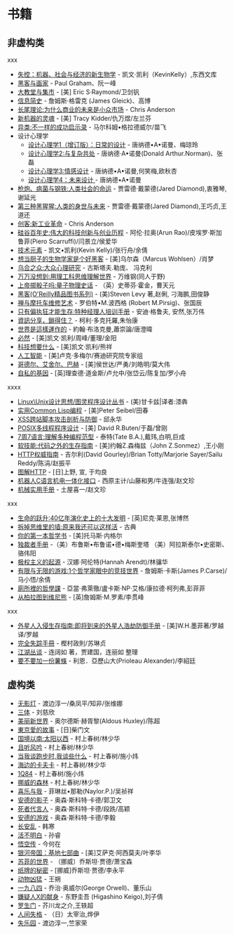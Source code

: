 # 书籍

## 非虚构类

xxx

* [失控：机器、社会与经济的新生物学](https://book.douban.com/subject/5375620/) - 凯文·凯利（KevinKelly）,东西文库
* [黑客与画家](https://book.douban.com/subject/6021440/) - Paul Graham、阮一峰
* [大教堂与集市](https://book.douban.com/subject/25881855/) - [美] Eric S·Raymond/卫剑钒
* [信息简史](https://book.douban.com/subject/25752043/) - 詹姆斯·格雷克 (James Gleick)、高博
* [长尾理论:为什么商业的未来是小众市场](https://www.amazon.cn/dp/B01429M426) - Chris Anderson
* [新机器的灵魂](https://book.douban.com/subject/2285903/) - [美] Tracy Kidder/仇万煜/左兰芬 
* [异类:不一样的成功启示录](https://www.amazon.cn/dp/B00JD436FA) - 马尔科姆•格拉德威尔/苗飞
* 设计心理学
  * [设计心理学1（增订版）：日常的设计](https://book.douban.com/subject/26102860/) - 唐纳德•A•诺曼、梅琼玲
  * [设计心理学2:与复杂共处](https://book.douban.com/subject/26424608/) - 唐纳德‧A•诺曼(Donald Arthur.Norman)、张磊
  * [设计心理学3:情感设计](https://book.douban.com/subject/26424688/) - 唐纳德•A•诺曼,何笑梅,欧秋杏
  * [设计心理学4：未来设计 ](https://book.douban.com/subject/26647363/)- 唐纳德•A•诺曼
* [枪炮、病菌与钢铁:人类社会的命运](https://book.douban.com/subject/1813841/) - 贾雷德·戴蒙德(Jared Diamond),衷雅琴,谢延光
* [第三种黑猩猩:人类的身世与未来](https://book.douban.com/subject/10607615/) - 贾雷德·戴蒙德(Jared Diamond),王巧贞,王道还
* [创客:新工业革命](https://www.amazon.cn/dp/B00ZQD47GY) - Chris Anderson
* [硅谷百年史:伟大的科技创新与创业历程](https://www.amazon.cn/dp/B00J8Q8P4K) - 阿伦·拉奥(Arun Rao)/皮埃罗·斯加鲁菲(Piero Scarruffi)/闫景立/侯爱华
* [技术元素](https://www.amazon.cn/dp/B007UWX814) - 凯文•凯利(Kevin Kelly)/张行舟/余倩
* [想当厨子的生物学家是个好黑客](https://www.amazon.cn/dp/B01N0ZGEV9) - [美]乌尔森（Marcus Wohlsen）/肖梦
* [乌合之众:大众心理研究](https://book.douban.com/subject/1012611/) - 古斯塔夫.勒庞、 冯克利
* [万万没想到:用理工科思维理解世界](https://book.douban.com/subject/25986341/) - 万维钢(同人于野)
* [上帝掷骰子吗:量子物理史话](https://book.douban.com/subject/1467022/) - （英）史蒂芬·霍金，曹天元
* [黑客(O'Reilly精品图书系列)](https://book.douban.com/subject/6860890/) - (美)Steven Levy 著,赵俐, 刁海鹏,田俊静
* [禅与摩托车维修艺术](https://book.douban.com/subject/6811366/) - 罗伯特•M.波西格 (Robert M.Pirsig)、张国辰
* [只有偏执狂才能生存:特种经理人培训手册](https://book.douban.com/subject/1002474/) - 安迪·格鲁夫, 安然,张万伟
* [資訊分享，鎖得住？](https://book.douban.com/subject/30229898/) - 柯利‧多克托羅,朱怡康
* [世界是這樣運作的](https://book.douban.com/subject/26393793/) - 約翰‧布洛克曼,蕭崇論/唐澄暐
* [必然](https://book.douban.com/subject/26658379/) - [美]凯文·凯利/周峰/董理/金阳
* [科技想要什么](https://book.douban.com/subject/6965746/) - [美]凯文·凯利/熊祥
* [人工智能](https://www.amazon.cn/dp/B01N950G9Q) - [美]卢克·多梅尔/赛迪研究院专家组
* [哥德尔、艾舍尔、巴赫](https://book.douban.com/subject/1291204/) - [美]侯世达/严勇/刘皓明/莫大伟
* [自私的基因](https://book.douban.com/subject/11445548/) - [英]理查德·道金斯/卢允中/张岱云/陈复加/罗小舟

xxxx

* [Linux\Unix设计思想/图灵程序设计丛书](https://book.douban.com/subject/7564417/) - (美)甘卡兹|译者:漆犇
* [实用Common Lisp编程](https://book.douban.com/subject/6859720/) - [美]Peter Seibel/田春
* [XSS跨站脚本攻击剖析与防御](https://www.amazon.cn/dp/B00EOWFXZC) - 邱永华
* [POSIX多线程程序设计](https://book.douban.com/subject/1236825/) - [美] David R.Buten/于磊/曾刚
* [7周7语言:理解多种编程范型](https://book.douban.com/subject/10555435/) - 泰特(Tate B.A.),戴玮,白明,巨成
* [软技能:代码之外的生存指南](https://book.douban.com/subject/26835090/) - [美]约翰Z.森梅兹（John Z.Sonmez）,王小刚
* [HTTP权威指南](https://www.amazon.cn/dp/B008XFDQ14) - 吉尔利(David Gourley)/Brian Totty/Marjorie Sayer/Sailu Reddy/陈涓/赵振平
* [图解HTTP](https://book.douban.com/subject/25863515/) - [日]上野, 宣, 于均良
* [机器人C语言机电一体化接口](https://www.amazon.cn/dp/B00116BKHO) - 西原主计/山藤和男/牛连强/赵文珍
* [机械实用手册](https://www.amazon.cn/dp/B0011ACENO) - 土屋喜一/赵文珍 

xxx

* [生命的跃升:40亿年演化史上的十大发明](https://book.douban.com/subject/26679862/) - [英]尼克·莱恩,张博然
* [拆掉思维里的墙:原来我还可以这样活](https://book.douban.com/subject/4953695/) - 古典
* [你的第一本哲学书](https://book.douban.com/subject/1227966/) - [美]托马斯·内格尔
* [独裁者手册](https://book.douban.com/subject/25881102/) -（美）布鲁斯•布鲁诺•德•梅斯奎塔 （美）阿拉斯泰尔•史密斯、骆伟阳
* [极权主义的起源](https://www.amazon.cn/dp/B00QI657PI) - 汉娜·阿伦特(Hannah Arendt)/林骧华
* [有限与无限的游戏:1个哲学家眼中的竞技世界](https://www.amazon.cn/dp/B00FRN0YF6) - 詹姆斯·卡斯(James P.Carse)/马小悟/余倩
* [廁所裡的哲學課](https://book.douban.com/subject/27159269/) - 亞當‧弗萊徹/盧卡斯‧NP‧艾格/康拉德‧柯列弗,彭菲菲
* [从柏拉图到维尼熊](https://book.douban.com/subject/27030788/) - [英]詹姆斯·M.罗素/李贯峰


xxx

* [外星人入侵生存指南:即将到来的外星人浩劫防御手册](https://www.amazon.cn/dp/B00KXOZAMQ) - [美]W.H.墨菲著/罗越译/罗越
* [完全失踪手冊](https://book.douban.com/subject/3072831/) - 樫村政則/苏琳贞
* [江湖丛谈](https://book.douban.com/subject/1422105/) - 连阔如 著，贾建国，连丽如 整理
* [要不要加一份薯條](https://book.douban.com/subject/4060118/) - 利恩．亞歷山大(Prioleau Alexander)/李紹廷 


## 虚构类

* [无影灯](https://www.amazon.cn/dp/B001T4ZBXW) - 渡边淳一/桑凤平/知非/张维娜
* [三体](https://www.amazon.cn/dp/B00OB3SNMY) - 刘慈欣
* [美丽新世界](https://www.amazon.cn/dp/B072ZLN5CK) - 奥尔德斯·赫胥黎(Aldous Huxley)/陈超
* [東京愛的故事](https://book.douban.com/subject/1776127/) - [日]柴门文
* [国境以南:太阳以西](https://www.amazon.cn/dp/B01IR5WBIS) - 村上春树/林少华
* [且听风吟](https://www.amazon.cn/dp/B06X1BB5JY) - 村上春树/林少华
* [当我谈跑步时,我谈些什么](https://www.amazon.cn/dp/B01449CGAO) - 村上春树/施小炜
* [海边的卡夫卡](https://www.amazon.cn/dp/B06ZZNYYWX) - 村上春树/林少华
* [1Q84](https://www.amazon.cn/dp/B004K6KKUU) - 村上春树/施小炜
* [挪威的森林](https://www.amazon.cn/dp/B00JLACTKY) - 村上春树/林少华
* [喜乐与我](https://www.amazon.cn/dp/B0055PTA0Q) - 菲琳丝•那勒(Naylor.P.)/吴祯祥
* [安德的影子](https://www.amazon.cn/dp/B01FLK9POK) - 奥森·斯科特·卡德/郭卫文
* [死者代言人](https://www.amazon.cn/dp/B01FLK9PX6) - 奥森·斯科特·卡德/段跣/高颖
* [安德的游戏](https://www.amazon.cn/dp/B01FLK9Q94) - 奥森·斯科特·卡德/李毅
* [长安乱](https://book.douban.com/subject/1049219/) - 韩寒
* [活不明白](https://book.douban.com/subject/3805694/) - 孙睿
* [悟空传](https://book.douban.com/subject/1485224/) - 今何在
* [银河帝国：基地七部曲](https://book.douban.com/subject/26389895/) - [美]艾萨克·阿西莫夫/叶李华
* [苏菲的世界](https://book.douban.com/subject/1045818/) - （挪威）乔斯坦·贾德/萧宝森
* [纸牌的秘密](https://book.douban.com/subject/2296687/) - [挪威]乔斯坦·贾德/李永平
* [动物凶猛](https://book.douban.com/subject/1143694/) - 王朔
* [一九八四](https://book.douban.com/subject/3815131/) - 乔治·奥威尔(George Orwell)、董乐山
* [嫌疑人X的献身](https://book.douban.com/subject/25924253/) - 东野圭吾 (Higashino Keigo),刘子倩
* [罗生门](https://book.douban.com/subject/3136271/) - 芥川龙之介,王轶超
* [人间失格](https://book.douban.com/subject/4011670/) - （日）太宰治,烨伊
* [失乐园](https://book.douban.com/subject/1008074/) - 渡边淳一,竺家荣
